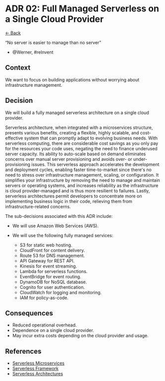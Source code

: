 # ADR 02: Full Managed Serverless on a Single Cloud Provider

[<- Back](../README.md)

  “No server is easier to manage than no server”
  - @Werner, #reInvent

## Context

We want to focus on building applications without worrying about infrastructure
management.

## Decision

We will build a fully managed serverless architecture on a single cloud provider.

Serverless architecture, when integrated with a microservices structure,
presents various benefits, creating a flexible, highly scalable, and
cost-effective system that can promptly adapt to evolving business needs. With
serverless computing, there are considerable cost savings as you only pay for
the resources your code uses, negating the need to finance underused server
capacity. Its ability to auto-scale based on demand eliminates concerns over
manual server provisioning and avoids over- or under-provisioning issues. This
serverless approach accelerates the development and deployment cycles, enabling
faster time-to-market since there's no need to stress over infrastructure
management, scaling, or configuration. It simplifies your infrastructure by
removing the need to manage and maintain servers or operating systems, and
increases reliability as the infrastructure is cloud provider-managed and is
thus more resilient to failures. Lastly, serverless architectures permit
developers to concentrate more on implementing business logic in their code,
relieving them from infrastructure-related concerns.

The sub-decisions associated with this ADR include:

- We will use Amazon Web Services (AWS).

- We will use the following fully managed services:
  - S3 for static web hosting.
  - CloudFront for content delivery.
  - Route 53 for DNS management.
  - API Gateway for REST API.
  - Kinesis for event streaming.
  - Lambda for serverless functions.
  - EventBridge for event routing.
  - DynamoDB for NoSQL database.
  - Cognito for user authentication.
  - CloudWatch for logging and monitoring.
  - IAM for policy-as-code.

## Consequences

- Reduced operational overhead.
- Dependence on a single cloud provider.
- May incur extra costs depending on the cloud provider and usage.

## References

- [Serverless Microservices](https://docs.aws.amazon.com/whitepapers/latest/microservices-on-aws/serverless-microservices.html)
- [Serverless Framework](https://www.serverless.com/framework/docs/providers/aws/guide/intro)
- [Serverless Architectures](https://martinfowler.com/articles/serverless.html)
